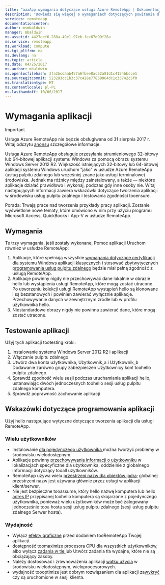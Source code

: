 ```yaml
---
title: "aaaApp wymagania dotyczące usługi Azure RemoteApp | Dokumentacja firmy Microsoft"
description: "Dowiedz się więcej o wymaganiach dotyczących powitania dla aplikacji, które mają toouse w usłudze Azure RemoteApp"
services: remoteapp
documentationcenter: 
author: msmbaldwin
manager: mbaldwin
ms.assetid: 4427eef6-288a-49e1-97eb-fee67d99f26a
ms.service: remoteapp
ms.workload: compute
ms.tgt_pltfrm: na
ms.devlang: na
ms.topic: article
ms.date: 04/26/2017
ms.author: mbaldwin
ms.openlocfilehash: 3fa2bcdaab457a6fbee8ac52a81d1c4154bbdce1
ms.sourcegitcommit: 523283cc1b3c37c428e77850964dc1c33742c5f0
ms.translationtype: MT
ms.contentlocale: pl-PL
ms.lasthandoff: 10/06/2017
---
```

# <a name="app-requirements"></a>Wymagania aplikacji
> [!IMPORTANT]
> Usługa Azure RemoteApp nie będzie obsługiwana od 31 sierpnia 2017 r. Witaj odczytu [anonsu](https://go.microsoft.com/fwlink/?linkid=821148) szczegółowe informacje.
> 
> 

Usługa Azure RemoteApp obsługuje przesyłania strumieniowego 32-bitowy lub 64-bitowej aplikacji systemu Windows za pomocą obrazu systemu Windows Server 2012 R2. Większość istniejących 32-bitowy lub 64-bitowej aplikacji systemu Windows uruchom "jako" w usłudze Azure RemoteApp (usług pulpitu zdalnego lub wcześniej znane jako usługi terminalowe) środowiska. Jednak ma różnicy między zainstalowany, a także — niektóre aplikacje działać prawidłowo i wykonaj, podczas gdy inne osoby nie. Witaj następujących informacji zawiera wskazówki dotyczące tworzenia aplikacji w środowisku usług pulpitu zdalnego i testowania zgodności tooensure.

Porada: Trwają prace nad tworzenia przykłady pracy aplikacji. Zostanie wyświetlone nowe tematy, które omówiono w nim przy użyciu programu Microsoft Access, QuickBooks i App-V w usłudze RemoteApp.

## <a name="requirements"></a>Wymagania
Te trzy wymagania, jeśli zostały wykonane, Pomoc aplikacji Uruchom również w usłudze RemoteApp:

1. Aplikacje, które spełniają wszystkie [wymagania dotyczące certyfikacji dla systemu Windows aplikacji klasycznych](https://msdn.microsoft.com/library/windows/desktop/hh749939.aspx) i stosować zbyt[wytycznych programowania usług pulpitu zdalnego](https://msdn.microsoft.com/library/aa383490.aspx) będzie miał pełną zgodność z usługą RemoteApp.
2. Aplikacje powinny nigdy nie przechowywać dane lokalnie w obrazie hello lub wystąpienia usługi RemoteApp, które mogą zostać utracone.  Po utworzeniu kolekcji usługi RemoteApp wystąpień hello są klonowane i są bezstanowych i powinien zawierać wyłącznie aplikacje. Przechowywanie danych w zewnętrznym źródle lub w profilu użytkownika hello.
3. Niestandardowe obrazy nigdy nie powinna zawierać dane, które mogą zostać utracone.  

## <a name="testing-your-apps"></a>Testowanie aplikacji
Użyj tych aplikacji tootesting kroki:

1. Instalowanie systemu Windows Server 2012 R2 i aplikacji
2. Włączanie pulpitu zdalnego
3. Utwórz dwa konta użytkownika, Użytkownik_a i Użytkownik_b Dodawanie zarówno grupy zabezpieczeń Użytkownicy kont toohello pulpitu zdalnego.
4. Sprawdź zgodność wielu sesji podczas uruchamiania aplikacji hello, ustanawiając dwóch jednoczesnych toohello sesji usług pulpitu zdalnego komputera.
5. Sprawdź poprawność zachowanie aplikacji

## <a name="application-development-guidelines"></a>Wskazówki dotyczące programowania aplikacji
Użyj hello następujące wytyczne dotyczące tworzenia aplikacji dla usługi RemoteApp.

### <a name="multiple-users"></a>Wielu użytkowników
* Instalowanie [dla pojedynczego użytkownika ](https://msdn.microsoft.com/library/aa380661.aspx)można tworzyć problemy w środowisku wielodostępnym.
* Aplikacje powinny [przechowywania informacji o użytkowniku](https://msdn.microsoft.com/library/aa383452.aspx) w lokalizacjach specyficzne dla użytkownika, oddzielnie z globalnego informacji dotyczący tooall użytkowników.
* RemoteApp używa wielu [przestrzeni nazw dla obiektów jądra](https://msdn.microsoft.com/library/aa382954.aspx); globalnej przestrzeni nazw jest używana głównie przez usługi w aplikacji klient/serwer.
* Nie jest bezpieczne tooassume, który hello nazwę komputera lub hello [adres IP](https://msdn.microsoft.com/library/aa382942.aspx) przypisanej toohello komputera są skojarzone z pojedynczego użytkownika, ponieważ wielu użytkowników może być zalogowany jednocześnie tooa hosta sesji usług pulpitu zdalnego (sesji usług pulpitu zdalnego Serwer hosta).

### <a name="performance"></a>Wydajność
* Wyłącz [efekty graficzne](https://msdn.microsoft.com/library/aa380822.aspx) przed dodaniem tooRemoteApp Twojej aplikacji.
* dostępność toomaximize procesora CPU dla wszystkich użytkowników, albo wyłącz [zadania w tle ](https://msdn.microsoft.com/library/aa380665.aspx) lub Utwórz zadania tła wydajne, które nie są obciążający zasoby.
* Należy dostosować i zrównoważenia aplikacji [wątku użycia](https://msdn.microsoft.com/library/aa383520.aspx) w środowisku wielodostępnym, wieloprocesorowych.
* wydajność toooptimize jest dobrym rozwiązaniem dla aplikacji za[wykryć](https://msdn.microsoft.com/library/aa380798.aspx) czy są uruchomione w sesji klienta.

